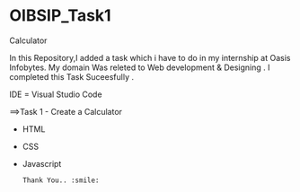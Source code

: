 # OIBSIP_Task1
Calculator

In this Repository,I added a task which i have to do in my internship at Oasis Infobytes.
My domain Was releted to Web development & Designing .
I completed this Task Suceesfully .

IDE = Visual Studio Code

==>Task 1 - Create a Calculator 
  - HTML
  - CSS
  - Javascript 

		Thank You.. :smile:
  
